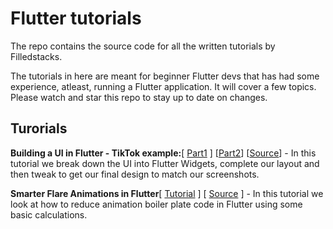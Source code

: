 # Flutter tutorials
The repo contains the source code for all the written tutorials by Filledstacks.

The tutorials in here are meant for beginner Flutter devs that has had some experience, atleast, running a Flutter application. It will cover a few topics. Please watch and star this repo to stay up to date on changes.

## Turorials

**Building a UI in Flutter - TikTok example:**\[ [Part1](https://medium.com/filledstacks/breaking-down-tiktoks-ui-using-flutter-8489fe4ad944) \] \[[Part2](https://medium.com/filledstacks/building-tiktoks-ui-in-flutter-part-2-build-the-small-parts-42fb2089d605)\] \[[Source](https://github.com/FilledStacks/flutter-tutorials/tree/master/tik_tok_ui)\] - In this tutorial we break down the UI into Flutter Widgets, complete our layout and then tweak to get our final design to match our screenshots.

**Smarter Flare Animations in Flutter**\[ [Tutorial]() \] \[ [Source]() \] - In this tutorial we look at how to reduce animation boiler plate code in Flutter using some basic calculations.